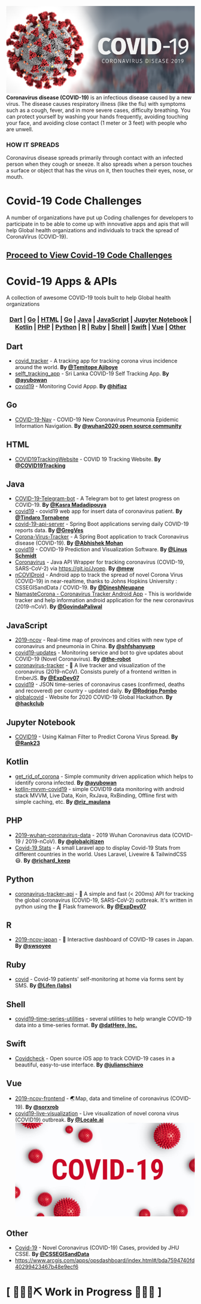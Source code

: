 ![COVID-19](https://github.com/JacksiroKe/Covid-19/blob/master/covid.png "CoronaVirus Disease 2019 Banner")
**Coronavirus disease (COVID-19)** is an infectious disease caused by a new virus.
The disease causes respiratory illness (like the flu) with symptoms such as a cough, fever, and in more severe cases, difficulty breathing. You can protect yourself by washing your hands frequently, avoiding touching your face, and avoiding close contact (1 meter or 3 feet) with people who are unwell.

### HOW IT SPREADS
Coronavirus disease spreads primarily through contact with an infected person when they cough or sneeze. It also spreads when a person touches a surface or object that has the virus on it, then touches their eyes, nose, or mouth.

# Covid-19 Code Challenges
A number of organizations have put up Coding challenges for developers to participate in to be able to come up with innovative apps and apis that will help Global health organizations and individuals to track the spread of CoronaVirus (COVID-19).
## [Proceed to View Covid-19 Code Challenges](CHALLENGE.md)

# Covid-19 Apps & APIs
A collection of awesome COVID-19 tools built to help Global health organizations

### <p align="center"><a href="#Dart">Dart</a> | <a href="#Go">Go</a> | <a href="#HTML">HTML</a> | <a href="#Go">Go</a> | <a href="#Java">Java</a> | <a href="#JavaScript">JavaScript</a> | <a href="#Jupyter Notebook">Jupyter Notebook</a> | <a href="#Kotlin">Kotlin</a> | <a href="#PHP">PHP</a> | <a href="#Python">Python</a> | <a href="#R">R</a> | <a href="#Ruby">Ruby</a> | <a href="#Shell">Shell</a> | <a href="#Swift">Swift</a> | <a href="#Vue">Vue</a> | <a href="#Other">Other</a></p>

## <a name="Dart"> </a>Dart
* [covid_tracker](https://github.com/tayormi/covid_tracker) - A tracking app for tracking corona virus incidence around the world. **By [@Temitope Ajiboye](https://github.com/tayormi)**
* [selft_tracking_app](https://github.com/ayubowan/selft_tracking_app) - Sri Lanka COVID-19 Self Tracking App. **By [@ayubowan](https://github.com/ayubowan)**
* [covid19](https://github.com/hifiaz/covid19) - Monitoring Covid Appp. **By [@hifiaz](https://github.com/hifiaz)**

## <a name="Go"> </a>Go
* [COVID-19-Nav](https://github.com/wuhan2020/COVID-19-Nav) - COVID-19 New Coronavirus Pneumonia Epidemic Information Navigation. **By [@wuhan2020 open source community](https://community.wuhan2020.org.cn/)**

## <a name="HTML"> </a>HTML
* [COVID19TrackingWebsite](https://github.com/COVID19Tracking/website) - COVID 19 Tracking Website. **By [@COVID19Tracking](http://covidtracking.com/)**

## <a name="Java"> </a>Java
* [COVID-19-Telegram-bot](https://github.com/kasramp/COVID-19-Telegram-bot) - A Telegram bot to get latest progress on COVID-19. **By [@Kasra Madadipouya](http://github.com/kasramp)**
* [covid19](https://github.com/tornabene/covid19app) - covid19 web app for insert data of coronavirus patient. **By [@Tindaro Tornabene](http://www.ntipa.com)**
* [covid-19-api-server](https://github.com/GregVes/covid-19-api-server) - Spring Boot applications serving daily COVID-19 reports data. **By [@GregVes](https://github.com/GregVes)**
* [Corona-Virus-Tracker](https://github.com/abhishekmohan2012/Corona-Virus-Tracker) - A Spring Boot application to track Coronavirus disease (COVID-19). **By [@Abhishek Mohan](https://github.com/abhishekmohan2012)**
* [covid19](https://github.com/Lxnus/covid19) - COVID-19 Prediction and Visualization Software. **By [@Linus Schmidt](http://github.com/Lxnus)**
* [Coronavirus](https://github.com/mew/Coronavirus) - Java API Wrapper for tracking coronavirus (COVID-19, SARS-CoV-2) via https://git.io/Jvoep. **By [@mew](http://github.com/mew)**
* [nCOVIDroid](https://github.com/DineshNeupane/nCOVIDroid) - Android app to track the spread of novel Corona Virus (COVID-19) in near-realtime, thanks to Johns Hopkins University : CSSEGISandData / COVID-19. **By [@DineshNeupane](http://github.com/DineshNeupane)**
* [NamasteCorona - Coronavirus Tracker Android App](https://github.com/GovindaPaliwal/NamasteCorona-coronavirus-tracker-android-app) - This is worldwide tracker and help information android application for the new coronavirus (2019-nCoV). **By [@GovindaPaliwal](https://gpfreetech.co)**

## <a name="JavaScript"> </a>JavaScript
* [2019-ncov](https://github.com/shfshanyue/2019-ncov) - Real-time map of provinces and cities with new type of coronavirus and pneumonia in China. **By [@shfshanyuep](https://github.com/shfshanyuep)**
* [covid19-updates](https://github.com/the-robot/covid19-updates) - Monitoring service and bot to give updates about COVID-19 (Novel Coronavirus). **By [@the-robot](https://khant.dev/)**
* [coronavirus-tracker](https://github.com/ExpDev07/coronavirus-tracker) - 🦠 A live tracker and visualization of the coronavirus (2019-nCoV). Consists purely of a frontend written in EmberJS. **By [@ExpDev07](https://github.com/ExpDev07)**
* [covid19](https://github.com/pomber/covid19) - JSON time-series of coronavirus cases (confirmed, deaths and recovered) per country - updated daily. **By [@Rodrigo Pombo](https://pomb.us)**
* [globalcovid](https://github.com/hackclub/globalcovid) - Website for 2020 COVID-19 Global Hackathon. **By [@hackclub](https://hackclub.com)**

## <a name="Jupyter Notebook"> </a>Jupyter Notebook
* [COVID19](https://github.com/Rank23/COVID19) - Using Kalman Filter to Predict Corona Virus Spread. **By [@Rank23](https://github.com/Rank23)**

## <a name="Kotlin"> </a>Kotlin
* [get_rid_of_corona](https://github.com/ayubowan/get_rid_of_corona) - Simple community driven application which helps to identify corona infected. **By [@ayubowan](https://github.com/ayubowan)**
* [kotlin-mvvm-covid19](https://github.com/rizmaulana/kotlin-mvvm-covid19) - simple COVID19 data monitoring with android stack MVVM, Live Data, Koin, RxJava, RxBinding, Offline first with simple caching, etc. **By [@riz_maulana](https://medium.com/@riz_maulana)**
## <a name="PHP"> </a>PHP
* [2019-wuhan-coronavirus-data](https://github.com/globalcitizen/2019-wuhan-coronavirus-data) - 2019 Wuhan Coronavirus data (COVID-19 / 2019-nCoV). **By [@globalcitizen](https://github.com/globalcitizen)**
* [Covid-19 Stats](https://github.com/richardkeep/covid-19) - A small Laravel app to display Covid-19 Stats from different countries in the world. Uses Laravel, Livewire & TailwindCSS 😷. **By [@richard_keep](https://twitter.com/richard_keep)**

## <a name="Python"> </a>Python
* [coronavirus-tracker-api](https://github.com/ExpDev07/coronavirus-tracker-api) - 🦠 A simple and fast (< 200ms) API for tracking the global coronavirus (COVID-19, SARS-CoV-2) outbreak. It's written in python using the 🍼 Flask framework. **By [@ExpDev07](https://github.com/ExpDev07)**

## <a name="R"> </a>R
* [2019-ncov-japan](https://github.com/swsoyee/2019-ncov-japan) - 🦠 Interactive dashboard of COVID-19 cases in Japan. **By [@swsoyee
](https://covid-2019.live/)**

## <a name="Ruby"> </a>Ruby
* [covid](https://github.com/lifen-labs/covid) - Covid-19 patients' self-monitoring at home via forms sent by SMS. **By [@Lifen (labs)
](https://www.lifen.fr/international/en/)**

## <a name="Shell"> </a>Shell
* [covid19-time-series-utilities](https://github.com/dathere/covid19-time-series-utilities) - several utilities to help wrangle COVID-19 data into a time-series format. **By [@datHere, Inc.](https://datHere.com/)**

## <a name="Swift"> </a>Swift
* [Covidcheck](https://github.com/julianschiavo/Covidcheck) - Open source iOS app to track COVID-19 cases in a beautiful, easy-to-use interface. **By [@julianschiavo](https://schiavo.me/)**

## <a name="Vue"> </a>Vue
* [2019-ncov-frontend](https://github.com/sorxrob/2019-ncov-frontend) - 🌏Map, data and timeline of coronavirus (COVID-19). **By [@sorxrob](https://the2019ncov.com)**
* [covid19-live-visualization](https://github.com/localeai/covid19-live-visualization) - Live visualization of novel corona virus (COVID19) outbreak. **By [@Locale.ai](https://github.com/localeai)**
![COVID-19](https://github.com/JacksiroKe/Covid-19/blob/master/covid.jpg "CoronaVirus Disease 2019 Banner")

## <a name="Other"> </a>Other
* [Covid-19](https://github.com/CSSEGISandData/COVID-19) - Novel Coronavirus (COVID-19) Cases, provided by JHU CSSE. **By [@CSSEGISandData](https://systems.jhu.edu/research/public-health/ncov/)**
* https://www.arcgis.com/apps/opsdashboard/index.html#/bda7594740fd40299423467b48e9ecf6

# \[ 🚧👷‍♀️⛏ Work in Progress 🔧️👷🚧 \]
